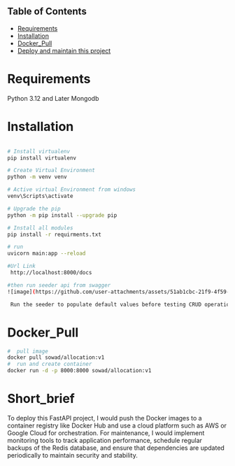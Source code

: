 
## Table of Contents
- [Requirements](#Requirements)
- [Installation](#Installation)
- [Docker_Pull](#Docker_Pull)
- [Deploy and maintain this project](#Short_brief)

# Requirements
Python 3.12 and Later
Mongodb 
# Installation
```bash

# Install virtualenv
pip install virtualenv

# Create Virtual Environment
python -m venv venv

# Active virtual Environment from windows
venv\Scripts\activate

# Upgrade the pip
python -m pip install --upgrade pip

# Install all modules
pip install -r requirments.txt

# run
uvicorn main:app --reload    

#Url Link
 http://localhost:8000/docs

#then run seeder api from swagger
![image](https://github.com/user-attachments/assets/51ab1cbc-21f9-4f59-995a-87688e7f2d7e)

 Run the seeder to populate default values before testing CRUD operations from Swagger.

```
# Docker_Pull
```bash
#  pull image
docker pull sowad/allocation:v1
#  run and create container
docker run -d -p 8000:8000 sowad/allocation:v1
```
# Short_brief
To deploy this FastAPI project, I would push the Docker images to a container registry like Docker Hub and use a cloud platform such as AWS or Google Cloud for orchestration. For maintenance, I would implement monitoring tools to track application performance, schedule regular backups of the Redis database, and ensure that dependencies are updated periodically to maintain security and stability.


